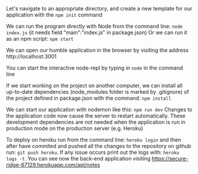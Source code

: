 Let's navigate to an appropriate directory, and create a new template for our application with the 
`npm init` 
command

We can run the program directly with Node from the command line:
`node index.js` (it needs field "main":"index.js" in package.json)
Or we can run it as an npm script:
`npm start`

We can open our humble application in the browser by visiting the address 
http://localhost:3001

You can start the interactive node-repl by typing in 
`node` 
in the command line

If we start working on the project on another computer, we can install all up-to-date dependencies (node_modules folder is marked by .gitignore) of the project defined in package.json with the command:
`npm install`

We can start our application with nodemon like this:
`npm run dev`
Changes to the application code now cause the server to restart automatically. 
These development dependencies are not needed when the application is run in production mode on the production server (e.g. Heroku)

To deploy on heroku run from the command line:
`heroku login` 
and then after have commited and pushed all the changes to the repository on github run:
`git push heroku`.
If any issue occurs print out the logs with:
`heroku logs -t`.
You can see now the back-end application visiting https://secure-ridge-67129.herokuapp.com/api/notes 

